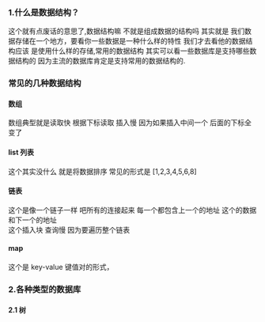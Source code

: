 
### 1.什么是数据结构？
   这个就有点废话的意思了,数据结构嘛 不就是组成数据的结构吗 其实就是 我们数据存储在一个地方，要看你一些数据是一种什么样的特性 我们才去看他的数据结构应该
   是使用什么样的存储,常用的数据结构 其实可以看一些数据库是支持哪些数据结构的 因为主流的数据库肯定是支持常用的数据结构的.

### 常见的几种数据结构
    
   #### 数组
   数组典型就是读取快 根据下标读取 插入慢 因为如果插入中间一个 后面的下标全变了

   #### list 列表
   这个其实没什么 就是将数据排序 常见的形式是 [1,2,3,4,5,6,8]
   
   #### 链表
   这个是像一个链子一样 吧所有的连接起来  每一个都包含上一个的地址 这个的数据 和下一个的地址  
   这个插入块  查询慢 因为要遍历整个链表
   
   #### map 
   这个是 key-value 键值对的形式，


### 2.各种类型的数据库
   #### 2.1 树
   
   